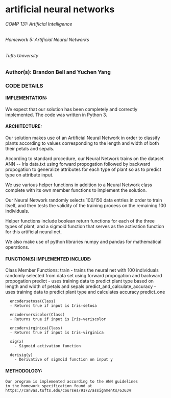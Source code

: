# artificial neural networks
###### COMP 131: Artificial Intelligence
###### Homework 5: Artificial Neural Networks
###### Tufts University

### Author(s): Brandon Bell and Yuchen Yang


### CODE DETAILS

  #### IMPLEMENTATION:
  We expect that our solution has been completely and correctly implemented. The code was written in Python 3.

  #### ARCHITECTURE:

  Our solution makes use of an Artificial Neural Network in order to classify plants according to values corresponding to the length and width of both their petals and sepals.

  According to standard procedure, our Neural Network trains on the dataset ANN -- Iris data.txt using forward propogation followed by backward propogation to generalize attributes for each type of plant so as to predict type on attribute input.

  We use various helper functions in addition to a Neural Network class complete
  with its own member functions to implement the solution.

  Our Neural Network randomly selects 100/150 data entries in order to train itself, and then tests the validity of the training process on the remaining
  100 individuals.

  Helper functions include boolean return functions for each of the three types of plant, and a sigmoid function that serves as the activation function for this artificial neural net.

  We also make use of python libraries numpy and pandas for mathematical operations.

  #### FUNCTION(S) IMPLEMENTED INCLUDE:

  Class Member Functions:
      train
      - trains the neural net with 100 individuals randomly selected
        from data set using forward propogation and backward propogation
      predict
      - uses training data to predict plant type based on length and width of
        petals and sepals
      predict_and_calculate_accuracy
      - uses training data to predict plant type and calculates accuracy
      predict_one

      encodersetosa(Class)
      - Returns true if input is Iris-setosa

      encoderversicolor(Class)
      - Returns true if input is Iris-veriscolor

      encodervirginica(Class)
      - Returns true if input is Iris-virginica

      sig(x)
        - Sigmoid activation function

      derisig(y)
        - Derivative of sigmoid function on input y

  #### METHODOLOGY:
    Our program is implemented according to the ANN guidelines
    in the homework specification found at https://canvas.tufts.edu/courses/9172/assignments/63634
